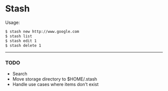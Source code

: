 # Stash

Usage:

```bash
$ stash new http://www.google.com
$ stash list
$ stash edit 1
$ stash delete 1
```

-----------------

### TODO

* Search
* Move storage directory to $HOME/.stash
* Handle use cases where items don't exist

